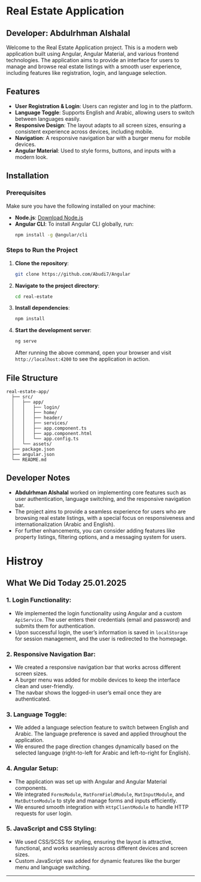 # Real Estate Application

## Developer: Abdulrhman Alshalal

Welcome to the Real Estate Application project. This is a modern web application built using Angular, Angular Material, and various frontend technologies. The application aims to provide an interface for users to manage and browse real estate listings with a smooth user experience, including features like registration, login, and language selection.

## Features

- **User Registration & Login**: Users can register and log in to the platform.
- **Language Toggle**: Supports English and Arabic, allowing users to switch between languages easily.
- **Responsive Design**: The layout adapts to all screen sizes, ensuring a consistent experience across devices, including mobile.
- **Navigation**: A responsive navigation bar with a burger menu for mobile devices.
- **Angular Material**: Used to style forms, buttons, and inputs with a modern look.

## Installation

### Prerequisites

Make sure you have the following installed on your machine:

- **Node.js**: [Download Node.js](https://nodejs.org/)
- **Angular CLI**: To install Angular CLI globally, run:
  ```bash
  npm install -g @angular/cli
  ```

### Steps to Run the Project

1. **Clone the repository**:
   ```bash
   git clone https://github.com/Abudi7/Angular
   ```

2. **Navigate to the project directory**:
   ```bash
   cd real-estate
   ```

3. **Install dependencies**:
   ```bash
   npm install
   ```

4. **Start the development server**:
   ```bash
   ng serve
   ```

   After running the above command, open your browser and visit `http://localhost:4200` to see the application in action.

## File Structure

```
real-estate-app/
  ├── src/
  │   ├── app/
  │   │   ├── login/
  │   │   ├── home/
  │   │   ├── header/
  │   │   ├── services/
  │   │   ├── app.component.ts
  │   │   ├── app.component.html
  │   │   └── app.config.ts
  │   └── assets/
  ├── package.json
  ├── angular.json
  └── README.md
```

## Developer Notes

- **Abdulrhman Alshalal** worked on implementing core features such as user authentication, language switching, and the responsive navigation bar.
- The project aims to provide a seamless experience for users who are browsing real estate listings, with a special focus on responsiveness and internationalization (Arabic and English).
- For further enhancements, you can consider adding features like property listings, filtering options, and a messaging system for users.


# Histroy 
## What We Did Today 25.01.2025

### 1. **Login Functionality**:
   - We implemented the login functionality using Angular and a custom `ApiService`. The user enters their credentials (email and password) and submits them for authentication.
   - Upon successful login, the user’s information is saved in `localStorage` for session management, and the user is redirected to the homepage.

### 2. **Responsive Navigation Bar**:
   - We created a responsive navigation bar that works across different screen sizes.
   - A burger menu was added for mobile devices to keep the interface clean and user-friendly.
   - The navbar shows the logged-in user’s email once they are authenticated.
   
### 3. **Language Toggle**:
   - We added a language selection feature to switch between English and Arabic. The language preference is saved and applied throughout the application.
   - We ensured the page direction changes dynamically based on the selected language (right-to-left for Arabic and left-to-right for English).

### 4. **Angular Setup**:
   - The application was set up with Angular and Angular Material components.
   - We integrated `FormsModule`, `MatFormFieldModule`, `MatInputModule`, and `MatButtonModule` to style and manage forms and inputs efficiently.
   - We ensured smooth integration with `HttpClientModule` to handle HTTP requests for user login.

### 5. **JavaScript and CSS Styling**:
   - We used CSS/SCSS for styling, ensuring the layout is attractive, functional, and works seamlessly across different devices and screen sizes.
   - Custom JavaScript was added for dynamic features like the burger menu and language switching.

---

